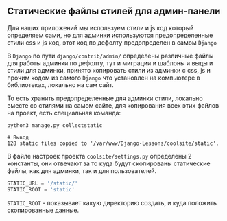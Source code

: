 Статические файлы стилей для админ-панели
---

Для наших приложений мы используем стили и js код который определяем сами,
но для админки используются предопределенные стили css и js код, этот код 
по дефолту предопределен в самом `Django` 

В `Django` по пути `django/contrib/admin/` определены различные файлы для 
работы админки по дефолту, тут и миграции и шаблоны и выды и стили для
админки, принято копировать стили из админки с css, js и прочим кодом
из самого `Django` что установлен на компьютере в библиотеках, локально
на сам сайт.

То есть хранить предопределенные для админки стили, локально вместе со
стилями на самом сайте, для копирования всех этих файлов на проект, есть 
специальная команда:

```
python3 manage.py collectstatic

# Вывод
128 static files copied to '/var/www/Django-Lessons/coolsite/static'.
```

В файле настроек проекта `coolsite/settings.py` определены 2 константы,
они отвечают за то куда будут скопированы статические файлы, как для 
админки, так и для пользователей.

```python
STATIC_URL = '/static/'
STATIC_ROOT = 'static'
```

`STATIC_ROOT` - показывает какую директорию создать, и куда положить
скопированные данные.

